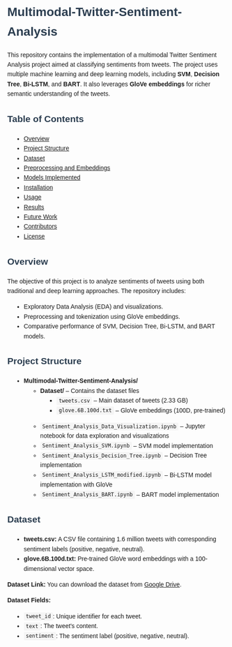 <!DOCTYPE html>
<html lang="en">
<head>
  <meta charset="UTF-8">
  <meta name="viewport" content="width=device-width, initial-scale=1.0">
  <title>Multimodal-Twitter-Sentiment-Analysis</title>
  <style>
    body { font-family: Arial, sans-serif; line-height: 1.6; }
    h1, h2 { color: #2C3E50; }
    ul { margin: 0 0 1em 1em; }
    code { background-color: #f5f5f5; padding: 0.2em 0.4em; border-radius: 3px; }
  </style>
</head>
<body>

<h1>Multimodal-Twitter-Sentiment-Analysis</h1>

<p>This repository contains the implementation of a multimodal Twitter Sentiment Analysis project aimed at classifying sentiments from tweets. The project uses multiple machine learning and deep learning models, including <strong>SVM</strong>, <strong>Decision Tree</strong>, <strong>Bi-LSTM</strong>, and <strong>BART</strong>. It also leverages <strong>GloVe embeddings</strong> for richer semantic understanding of the tweets.</p>

<h2>Table of Contents</h2>
<ul>
  <li><a href="#overview">Overview</a></li>
  <li><a href="#project-structure">Project Structure</a></li>
  <li><a href="#dataset">Dataset</a></li>
  <li><a href="#preprocessing-and-embeddings">Preprocessing and Embeddings</a></li>
  <li><a href="#models-implemented">Models Implemented</a></li>
  <li><a href="#installation">Installation</a></li>
  <li><a href="#usage">Usage</a></li>
  <li><a href="#results">Results</a></li>
  <li><a href="#future-work">Future Work</a></li>
  <li><a href="#contributors">Contributors</a></li>
  <li><a href="#license">License</a></li>
</ul>

<h2 id="overview">Overview</h2>
<p>The objective of this project is to analyze sentiments of tweets using both traditional and deep learning approaches. The repository includes:</p>
<ul>
  <li>Exploratory Data Analysis (EDA) and visualizations.</li>
  <li>Preprocessing and tokenization using GloVe embeddings.</li>
  <li>Comparative performance of SVM, Decision Tree, Bi-LSTM, and BART models.</li>
</ul>

<h2 id="project-structure">Project Structure</h2>
<ul>
  <li><strong>Multimodal-Twitter-Sentiment-Analysis/</strong>
    <ul>
      <li><strong>Dataset/</strong> – Contains the dataset files
        <ul>
          <li><code>tweets.csv</code> – Main dataset of tweets (2.33 GB)</li>
          <li><code>glove.6B.100d.txt</code> – GloVe embeddings (100D, pre-trained)</li>
        </ul>
      </li>
      <li><code>Sentiment_Analysis_Data_Visualization.ipynb</code> – Jupyter notebook for data exploration and visualizations</li>
      <li><code>Sentiment_Analysis_SVM.ipynb</code> – SVM model implementation</li>
      <li><code>Sentiment_Analysis_Decision_Tree.ipynb</code> – Decision Tree implementation</li>
      <li><code>Sentiment_Analysis_LSTM_modified.ipynb</code> – Bi-LSTM model implementation with GloVe</li>
      <li><code>Sentiment_Analysis_BART.ipynb</code> – BART model implementation</li>
    </ul>
  </li>
</ul>

<h2 id="dataset">Dataset</h2>
<ul>
  <li><strong>tweets.csv:</strong> A CSV file containing 1.6 million tweets with corresponding sentiment labels (positive, negative, neutral).</li>
  <li><strong>glove.6B.100d.txt:</strong> Pre-trained GloVe word embeddings with a 100-dimensional vector space.</li>
</ul>
<p><strong>Dataset Link:</strong> You can download the dataset from <a href="https://drive.google.com/drive/folders/1wm48DA5C-uvGN5FBz8DuptPT4iSDg5PP?usp=drive_link" target="_blank">Google Drive</a>.</p>
<p><strong>Dataset Fields:</strong></p>
<ul>
  <li><code>tweet_id</code>: Unique identifier for each tweet.</li>
  <li><code>text</code>: The tweet's content.</li>
  <li><code>sentiment</code>: The sentiment label (positive, negative, neutral).</li>
</ul>
